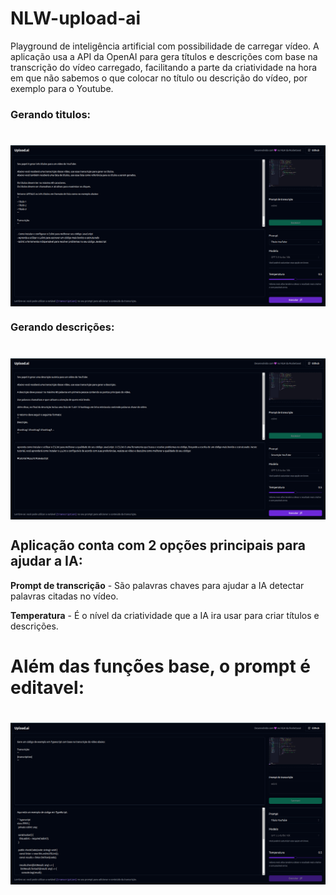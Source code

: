 # NLW-upload-ai


Playground de inteligência artificial com possibilidade de carregar vídeo. A aplicação usa a API da OpenAI para gera títulos e descrições com base na transcrição do vídeo carregado, facilitando a parte da criatividade na hora em que não sabemos o que colocar no título ou descrição do vídeo, por exemplo para o Youtube.

### Gerando titulos:
<h1>
    <img src="demo/generated-title.png" align="center" />
</h1>

### Gerando descrições:

<h1>
    <img src="demo/generated-description.png" align="center" />
</h1>

## Aplicação conta com 2 opções principais para ajudar a IA:

**Prompt de transcrição** - São palavras chaves para ajudar a IA detectar palavras citadas no vídeo.

**Temperatura** - É o nível da criatividade que a IA ira usar para criar títulos e descrições.


# Além das funções base, o prompt é editavel:

<h1>
    <img src="demo/generated-example-prompt.png" align="center" />
</h1>

